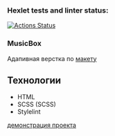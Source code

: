 ### Hexlet tests and linter status:
[![Actions Status](https://github.com/Golovanya/layout-designer-project-56/actions/workflows/hexlet-check.yml/badge.svg)](https://github.com/Golovanya/layout-designer-project-56/actions)

### MusicBox
Адапивная верстка по [макету](https://www.figma.com/file/b6AjhwQsQeSeoIteenOTIp/Hexlet-LayoutDesigner-Project.-Music-Box)
## Технологии
+ HTML
+ SCSS (SCSS)
+ Stylelint

[демонстрация проекта](https://musuc-box-golovanya.vercel.app/)
